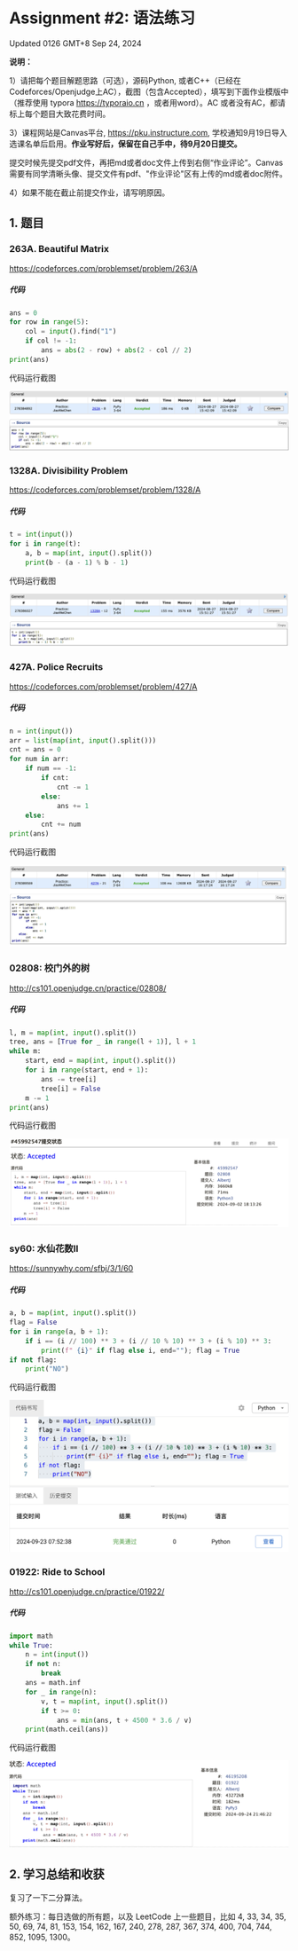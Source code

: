 # Assignment #2: 语法练习

Updated 0126 GMT+8 Sep 24, 2024



**说明：**

1）请把每个题目解题思路（可选），源码Python, 或者C++（已经在Codeforces/Openjudge上AC），截图（包含Accepted），填写到下面作业模版中（推荐使用 typora https://typoraio.cn ，或者用word）。AC 或者没有AC，都请标上每个题目大致花费时间。

3）课程网站是Canvas平台, https://pku.instructure.com, 学校通知9月19日导入选课名单后启用。**作业写好后，保留在自己手中，待9月20日提交。**

提交时候先提交pdf文件，再把md或者doc文件上传到右侧“作业评论”。Canvas需要有同学清晰头像、提交文件有pdf、"作业评论"区有上传的md或者doc附件。

4）如果不能在截止前提交作业，请写明原因。



## 1. 题目

### 263A. Beautiful Matrix

https://codeforces.com/problemset/problem/263/A



##### 代码

```python
ans = 0
for row in range(5):
    col = input().find("1")
    if col != -1:
        ans = abs(2 - row) + abs(2 - col // 2)
print(ans)
```



代码运行截图

![截屏2024-09-24 18.49.19](https://raw.githubusercontent.com/AlbertJ-314/img/main/202409241850901.png)



### 1328A. Divisibility Problem

https://codeforces.com/problemset/problem/1328/A



##### 代码

```python
t = int(input())
for i in range(t):
    a, b = map(int, input().split())
    print(b - (a - 1) % b - 1)
```



代码运行截图

![截屏2024-09-24 19.00.59](https://raw.githubusercontent.com/AlbertJ-314/img/main/202409241903564.png)



### 427A. Police Recruits

https://codeforces.com/problemset/problem/427/A



##### 代码

```python
n = int(input())
arr = list(map(int, input().split()))
cnt = ans = 0
for num in arr:
    if num == -1:
        if cnt:
            cnt -= 1
        else:
            ans += 1
    else:
        cnt += num
print(ans)
```



代码运行截图

![截屏2024-09-24 19.06.22](https://raw.githubusercontent.com/AlbertJ-314/img/main/202409241908918.png)



### 02808: 校门外的树

http://cs101.openjudge.cn/practice/02808/



##### 代码

```python
l, m = map(int, input().split())
tree, ans = [True for _ in range(l + 1)], l + 1
while m:
    start, end = map(int, input().split())
    for i in range(start, end + 1):
        ans -= tree[i]
        tree[i] = False
    m -= 1
print(ans)
```



代码运行截图

![截屏2024-09-24 19.15.13](https://raw.githubusercontent.com/AlbertJ-314/img/main/202409241916084.png)



### sy60: 水仙花数II

https://sunnywhy.com/sfbj/3/1/60



##### 代码

```python
a, b = map(int, input().split())
flag = False
for i in range(a, b + 1):
    if i == (i // 100) ** 3 + (i // 10 % 10) ** 3 + (i % 10) ** 3:
        print(f" {i}" if flag else i, end=""); flag = True
if not flag:
    print("NO")
```



代码运行截图

![截屏2024-09-24 19.10.51](https://raw.githubusercontent.com/AlbertJ-314/img/main/202409241912511.png)



### 01922: Ride to School

http://cs101.openjudge.cn/practice/01922/



##### 代码

```python
import math
while True:
    n = int(input())
    if not n:
        break
    ans = math.inf
    for _ in range(n):
        v, t = map(int, input().split())
        if t >= 0:
            ans = min(ans, t + 4500 * 3.6 / v)
    print(math.ceil(ans))
```



代码运行截图

![截屏2024-09-24 21.46.27](https://raw.githubusercontent.com/AlbertJ-314/img/main/202409242148988.png)



## 2. 学习总结和收获

复习了一下二分算法。

额外练习：每日选做的所有题，以及 LeetCode 上一些题目，比如 4, 33, 34, 35, 50, 69, 74, 81, 153, 154, 162, 167, 240, 278, 287, 367, 374, 400, 704, 744, 852, 1095, 1300。
